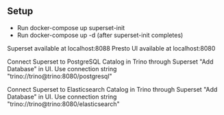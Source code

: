 ## Setup
* Run docker-compose up superset-init
* Run docker-compose up -d (after superset-init completes)

Superset available at localhost:8088
Presto UI available at localhost:8080

Connect Superset to PostgreSQL Catalog in Trino through Superset "Add Database" in UI.
Use connection string "trino://trino@trino:8080/postgresql"

Connect Superset to Elasticsearch Catalog in Trino through Superset "Add Database" in UI.
Use connection string "trino://trino@trino:8080/elasticsearch"